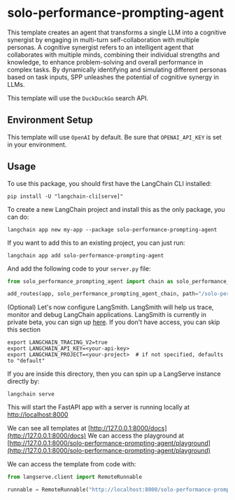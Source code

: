 # solo-performance-prompting-agent

This template creates an agent that transforms a single LLM into a cognitive synergist  by engaging in multi-turn self-collaboration with multiple personas.
A cognitive synergist refers to an intelligent agent that collaborates with multiple minds, combining their individual strengths and knowledge, to enhance problem-solving and overall performance in complex tasks. By dynamically identifying and simulating different personas based on task inputs, SPP unleashes the potential of cognitive synergy in LLMs. 

This template will use the `DuckDuckGo` search API. 

## Environment Setup

This template will use `OpenAI` by default. 
Be sure that `OPENAI_API_KEY` is set in your environment.

## Usage

To use this package, you should first have the LangChain CLI installed:

```shell
pip install -U "langchain-cli[serve]"
```

To create a new LangChain project and install this as the only package, you can do:

```shell
langchain app new my-app --package solo-performance-prompting-agent
```

If you want to add this to an existing project, you can just run:

```shell
langchain app add solo-performance-prompting-agent
```

And add the following code to your `server.py` file:
```python
from solo_performance_prompting_agent import chain as solo_performance_prompting_agent_chain

add_routes(app, solo_performance_prompting_agent_chain, path="/solo-performance-prompting-agent")
```

(Optional) Let's now configure LangSmith. 
LangSmith will help us trace, monitor and debug LangChain applications. 
LangSmith is currently in private beta, you can sign up [here](https://smith.langchain.com/). 
If you don't have access, you can skip this section


```shell
export LANGCHAIN_TRACING_V2=true
export LANGCHAIN_API_KEY=<your-api-key>
export LANGCHAIN_PROJECT=<your-project>  # if not specified, defaults to "default"
```

If you are inside this directory, then you can spin up a LangServe instance directly by:

```shell
langchain serve
```

This will start the FastAPI app with a server is running locally at 
[http://localhost:8000](http://localhost:8000)

We can see all templates at [http://127.0.0.1:8000/docs](http://127.0.0.1:8000/docs)
We can access the playground at [http://127.0.0.1:8000/solo-performance-prompting-agent/playground](http://127.0.0.1:8000/solo-performance-prompting-agent/playground)  

We can access the template from code with:

```python
from langserve.client import RemoteRunnable

runnable = RemoteRunnable("http://localhost:8000/solo-performance-prompting-agent")
```